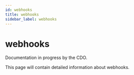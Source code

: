 ```yaml
---
id: webhooks
title: webhooks
sidebar_label: webhooks
---
```


# webhooks

Documentation in progress by the CDO.

This page will contain detailed information about webhooks.
